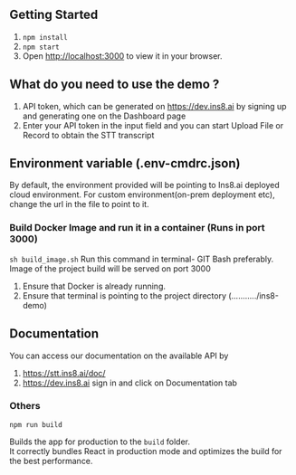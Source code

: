 ## Getting Started

1) `npm install`
2) `npm start`
3) Open [http://localhost:3000](http://localhost:3000) to view it in your browser.

## What do you need to use the demo ?

1) API token, which can be generated on https://dev.ins8.ai by signing up and generating one on the Dashboard page
2) Enter your API token in the input field and you can start Upload File or Record to obtain the STT transcript

## Environment variable (.env-cmdrc.json)
By default, the environment provided will be pointing to Ins8.ai deployed cloud environment.
For custom environment(on-prem deployment etc), change the url in the file to point to it.

### Build Docker Image and run it in a container (Runs in port 3000)
`sh build_image.sh`
Run this command in terminal- GIT Bash preferably.
Image of the project build will be served on port 3000
1) Ensure that Docker is already running.
2) Ensure that terminal is pointing to the project directory (.........../ins8-demo)

## Documentation
You can access our documentation on the available API by
1) https://stt.ins8.ai/doc/
2) https://dev.ins8.ai sign in and click on Documentation tab


### Others
`npm run build`

Builds the app for production to the `build` folder.\
It correctly bundles React in production mode and optimizes the build for the best performance.